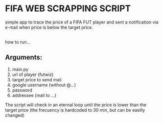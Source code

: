 <h1>FIFA WEB SCRAPPING SCRIPT</h1>
simple app to trace the price of a FIFA FUT player and sent a notification via e-mail when price is below the target price.
<br><br>

how to run...
<h2>Arguments:</h2>

<ol>
  <li>main.py </li>
  <li>url of player (futwiz) </li>
  <li>target price to send mail</li>
  <li>google username (without @...)</li>
  <li>password</li>
  <li>addressee (mail to ...)</li>
</ol>

<p>The script will check in an eternal loop until the price is lower than the target price (the frecuency is hardcoded to 30 min, but can be easilly changed)</p>
